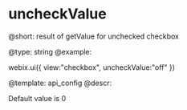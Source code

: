 uncheckValue
=============


@short: result of getValue for unchecked checkbox
	

@type: string
@example:

webix.ui({ view:"checkbox", uncheckValue:"off" })

@template:	api_config
@descr:

Default value is 0
